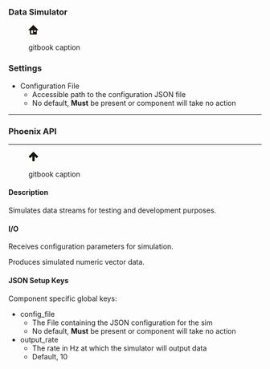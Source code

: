 ### Data Simulator

<figure><img src="../../.gitbook/assets/home.png" alt=""><figcaption><p>gitbook caption</p></figcaption></figure>

### Settings

* Configuration File
  * Accessible path to the configuration JSON file
  * No default, **Must** be present or component will take no action

***

### Phoenix API

***

<figure><img src="../../.gitbook/assets/up.png" alt=""><figcaption><p>gitbook caption</p></figcaption></figure>

#### Description

Simulates data streams for testing and development purposes.

#### I/O

Receives configuration parameters for simulation.

Produces simulated numeric vector data.

#### JSON Setup Keys

Component specific global keys:

* config\_file
  * The File containing the JSON configuration for the sim
  * No default, **Must** be present or component will take no action
* output\_rate
  * The rate in Hz at which the simulator will output data
  * Default, 10
